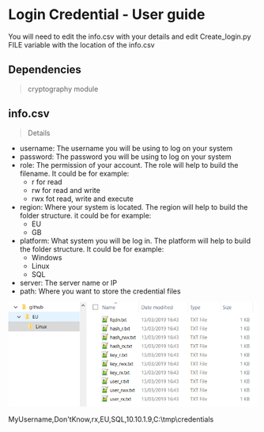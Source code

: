 # Login Credential - User guide
You will need to edit the info.csv with your details and edit Create_login.py FILE variable with the location of the info.csv

## Dependencies
>cryptography module

## info.csv
>Details
* username: The username you will be using to log on your system
* password: The password you will be using to log on your system
* role: The permission of your account. The role will help to build the filename. It could be for example:
  * r for read
  * rw for read and write
  * rwx fot read, write and execute
* region: Where your system is located. The region will help to build the folder structure. it could be for example:
  * EU
  * GB
* platform: What system you will be log in. The platform will help to build the folder structure. It could be for example:
  * Windows
  * Linux
  * SQL
* server: The server name or IP
* path: Where you want to store the credential files

![example_folder](example_folder.png)


MyUsername,Don'tKnow,rx,EU,SQL,10.10.1.9,C:\tmp\credentials
